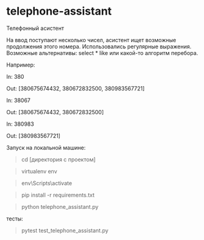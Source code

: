 # telephone-assistant

Телефонный асистент

На ввод поступают несколько чисел, асистент ищет возможные продолжения этого номера.
Использовались регулярные выражения.
Возможные альтернативы: select * like или какой-то алгоритм перебора.



Например:

In: 380 

Out: [380675674432, 380672832500, 380983567721]

In: 38067 

Out: [380675674432, 380672832500]

In: 380983 

Out: [380983567721]




Запуск на локальной машине:

>cd [директория с проектом]

>virtualenv env

>env\Scripts\activate

>pip install -r requirements.txt

>python telephone_assistant.py

тесты:
>pytest test_telephone_assistant.py
